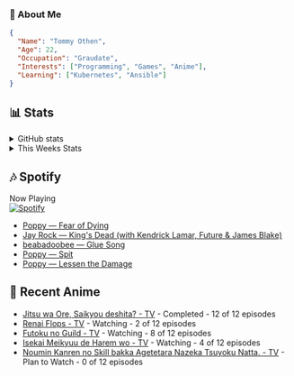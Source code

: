 ### 👋 About Me
```json
{
  "Name": "Tommy Othen",
  "Age": 22,
  "Occupation": "Graudate",
  "Interests": ["Programming", "Games", "Anime"],
  "Learning": ["Kubernetes", "Ansible"]
}
```

## 📊 Stats
<details>
  <summary>GitHub stats</summary>
  <a href="https://github.com/anuraghazra/github-readme-stats">
    <img src="https://github-readme-stats.vercel.app/api?username=tommyothen&show_icons=true&count_private=true&hide=prs,issues">
  </a>
</details>

<details>
  <summary>This Weeks Stats</summary>
  <a href="https://github.com/anuraghazra/github-readme-stats">
    <img src="https://github-readme-stats.vercel.app/api/wakatime?username=tommyothen&cache_seconds=1800&custom_title=Top%20Languages">
  </a>
</details>

## 🎶 Spotify
Now Playing\
[![Spotify](https://novatorem-dasushiasian.vercel.app/api/spotify)](https://open.spotify.com/user/g90805640970)
<!-- LASTFM:START -->
* [Poppy — Fear of Dying](https://www.last.fm/music/Poppy/_/Fear+of+Dying)
* [Jay Rock — King&#39;s Dead &lpar;with Kendrick Lamar, Future &amp; James Blake&rpar;](https://www.last.fm/music/Jay+Rock/_/King%27s+Dead+&lpar;with+Kendrick+Lamar,+Future+&amp;+James+Blake&rpar;)
* [beabadoobee — Glue Song](https://www.last.fm/music/beabadoobee/_/Glue+Song)
* [Poppy — Spit](https://www.last.fm/music/Poppy/_/Spit)
* [Poppy — Lessen the Damage](https://www.last.fm/music/Poppy/_/Lessen+the+Damage)<!-- LASTFM:END -->

## 🗻 Recent Anime
<!-- ANIME-LIST:START -->
* [Jitsu wa Ore, Saikyou deshita? - TV](https://myanimelist.net/anime/52969/Jitsu_wa_Ore_Saikyou_deshita) - Completed - 12 of 12 episodes
* [Renai Flops - TV](https://myanimelist.net/anime/51403/Renai_Flops) - Watching - 2 of 12 episodes
* [Futoku no Guild - TV](https://myanimelist.net/anime/51212/Futoku_no_Guild) - Watching - 8 of 12 episodes
* [Isekai Meikyuu de Harem wo - TV](https://myanimelist.net/anime/44524/Isekai_Meikyuu_de_Harem_wo) - Watching - 4 of 12 episodes
* [Noumin Kanren no Skill bakka Agetetara Nazeka Tsuyoku Natta. - TV](https://myanimelist.net/anime/51128/Noumin_Kanren_no_Skill_bakka_Agetetara_Nazeka_Tsuyoku_Natta) - Plan to Watch - 0 of 12 episodes<!-- ANIME-LIST:END -->
